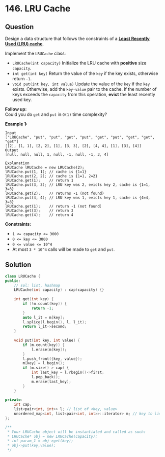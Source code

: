 # 146. LRU Cache

## Question

Design a data structure that follows the constraints of a [**Least Recently Used \(LRU\) cache**](https://en.wikipedia.org/wiki/Cache_replacement_policies#LRU).

Implement the `LRUCache` class:

* `LRUCache(int capacity)` Initialize the LRU cache with **positive** size `capacity`.
* `int get(int key)` Return the value of the `key` if the key exists, otherwise return `-1`.
* `void put(int key, int value)` Update the value of the `key` if the `key` exists. Otherwise, add the `key-value` pair to the cache. If the number of keys exceeds the `capacity` from this operation, **evict** the least recently used key.

**Follow up:**  
Could you do `get` and `put` in `O(1)` time complexity?

**Example 1:**

```text
Input
["LRUCache", "put", "put", "get", "put", "get", "put", "get", "get", "get"]
[[2], [1, 1], [2, 2], [1], [3, 3], [2], [4, 4], [1], [3], [4]]
Output
[null, null, null, 1, null, -1, null, -1, 3, 4]

Explanation
LRUCache lRUCache = new LRUCache(2);
lRUCache.put(1, 1); // cache is {1=1}
lRUCache.put(2, 2); // cache is {1=1, 2=2}
lRUCache.get(1);    // return 1
lRUCache.put(3, 3); // LRU key was 2, evicts key 2, cache is {1=1, 3=3}
lRUCache.get(2);    // returns -1 (not found)
lRUCache.put(4, 4); // LRU key was 1, evicts key 1, cache is {4=4, 3=3}
lRUCache.get(1);    // return -1 (not found)
lRUCache.get(3);    // return 3
lRUCache.get(4);    // return 4
```

**Constraints:**

* `1 <= capacity <= 3000`
* `0 <= key <= 3000`
* `0 <= value <= 10^4`
* At most `3 * 10^4` calls will be made to `get` and `put`.

## Solution

```cpp
class LRUCache {
public:
    // sol: list, hashmap
    LRUCache(int capacity) : cap(capacity) {}
    
    int get(int key) {
        if (!m.count(key)) {
            return -1;
        }
        auto l_it = m[key];
        l.splice(l.begin(), l, l_it);
        return l_it->second;
    }
    
    void put(int key, int value) {
        if (m.count(key)) {
            l.erase(m[key]);
        }
        l.push_front({key, value});
        m[key] = l.begin();
        if (m.size() > cap) {
            int last_key = l.rbegin()->first;
            l.pop_back();
            m.erase(last_key);
        }
    }
    
private:
    int cap;
    list<pair<int, int>> l; // list of <key, value>
    unordered_map<int, list<pair<int, int>>::iterator> m; // key to list position
};

/**
 * Your LRUCache object will be instantiated and called as such:
 * LRUCache* obj = new LRUCache(capacity);
 * int param_1 = obj->get(key);
 * obj->put(key,value);
 */
```

